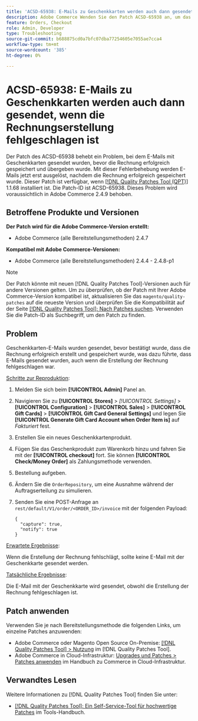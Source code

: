 ```yaml
---
title: 'ACSD-65938: E-Mails zu Geschenkkarten werden auch dann gesendet, wenn die Rechnungserstellung fehlgeschlagen ist'
description: Adobe Commerce Wenden Sie den Patch ACSD-65938 an, um das Problem zu beheben, dass E-Mails mit Geschenkgutscheinen gesendet wurden, bevor die Rechnung erfolgreich gespeichert und übergeben wurde, und um sicherzustellen, dass E-Mails nach dem ordnungsgemäßen Speichern der Rechnung ausgelöst werden.
feature: Orders, Checkout
role: Admin, Developer
type: Troubleshooting
source-git-commit: b688875cd0a7bfc07dba77254605e7055ae7cca4
workflow-type: tm+mt
source-wordcount: '385'
ht-degree: 0%

---
```



# ACSD-65938: E-Mails zu Geschenkkarten werden auch dann gesendet, wenn die Rechnungserstellung fehlgeschlagen ist

Der Patch des ACSD-65938 behebt ein Problem, bei dem E-Mails mit Geschenkkarten gesendet wurden, bevor die Rechnung erfolgreich gespeichert und übergeben wurde. Mit dieser Fehlerbehebung werden E-Mails jetzt erst ausgelöst, nachdem die Rechnung erfolgreich gespeichert wurde. Dieser Patch ist verfügbar, wenn [[!DNL Quality Patches Tool (QPT)]](/help/tools/quality-patches-tool/quality-patches-tool-to-self-serve-quality-patches.md) 1.1.68 installiert ist. Die Patch-ID ist ACSD-65938. Dieses Problem wird voraussichtlich in Adobe Commerce 2.4.9 behoben.

## Betroffene Produkte und Versionen

**Der Patch wird für die Adobe Commerce-Version erstellt:**

* Adobe Commerce (alle Bereitstellungsmethoden) 2.4.7

**Kompatibel mit Adobe Commerce-Versionen:**

* Adobe Commerce (alle Bereitstellungsmethoden) 2.4.4 - 2.4.8-p1

>[!NOTE]
>
>Der Patch könnte mit neuen [!DNL Quality Patches Tool]-Versionen auch für andere Versionen gelten. Um zu überprüfen, ob der Patch mit Ihrer Adobe Commerce-Version kompatibel ist, aktualisieren Sie das `magento/quality-patches` auf die neueste Version und überprüfen Sie die Kompatibilität auf der Seite [[!DNL Quality Patches Tool]: Nach Patches suchen](https://experienceleague.adobe.com/tools/commerce-quality-patches/index.html?lang=de). Verwenden Sie die Patch-ID als Suchbegriff, um den Patch zu finden.

## Problem

Geschenkkarten-E-Mails wurden gesendet, bevor bestätigt wurde, dass die Rechnung erfolgreich erstellt und gespeichert wurde, was dazu führte, dass E-Mails gesendet wurden, auch wenn die Erstellung der Rechnung fehlgeschlagen war.

<u>Schritte zur Reproduktion</u>:

1. Melden Sie sich beim **[!UICONTROL Admin]** Panel an.
2. Navigieren Sie zu **[!UICONTROL Stores]** > *[!UICONTROL Settings]* > **[!UICONTROL Configuration]** > **[!UICONTROL Sales]** > **[!UICONTROL Gift Cards]** > **[!UICONTROL Gift Card General Settings]** und legen Sie **[!UICONTROL Generate Gift Card Account when Order Item is]** auf *Fakturiert* fest.
3. Erstellen Sie ein neues Geschenkkartenprodukt.
4. Fügen Sie das Geschenkprodukt zum Warenkorb hinzu und fahren Sie mit der **[!UICONTROL checkout]** fort. Sie können **[!UICONTROL Check/Money Order]** als Zahlungsmethode verwenden.
5. Bestellung aufgeben.
6. Ändern Sie die `OrderRepository`, um eine Ausnahme während der Auftragserteilung zu simulieren.
7. Senden Sie eine POST-Anfrage an `rest/default/V1/order/<ORDER_ID>/invoice` mit der folgenden Payload:

   ```
   {
     "capture": true,
     "notify": true
   }
   ```


<u>Erwartete Ergebnisse</u>:

Wenn die Erstellung der Rechnung fehlschlägt, sollte keine E-Mail mit der Geschenkkarte gesendet werden.

<u>Tatsächliche Ergebnisse</u>:

Die E-Mail mit der Geschenkkarte wird gesendet, obwohl die Erstellung der Rechnung fehlgeschlagen ist.

## Patch anwenden

Verwenden Sie je nach Bereitstellungsmethode die folgenden Links, um einzelne Patches anzuwenden:

* Adobe Commerce oder Magento Open Source On-Premise: [[!DNL Quality Patches Tool] > Nutzung](/help/tools/quality-patches-tool/usage.md) im [!DNL Quality Patches Tool].
* Adobe Commerce in Cloud-Infrastruktur: [Upgrades und Patches > Patches anwenden](https://experienceleague.adobe.com/docs/commerce-cloud-service/user-guide/develop/upgrade/apply-patches.html?lang=de) im Handbuch zu Commerce in Cloud-Infrastruktur.

## Verwandtes Lesen

Weitere Informationen zu [!DNL Quality Patches Tool] finden Sie unter:

* [[!DNL Quality Patches Tool]: Ein Self-Service-Tool für hochwertige Patches](/help/tools/quality-patches-tool/quality-patches-tool-to-self-serve-quality-patches.md) im Tools-Handbuch.
